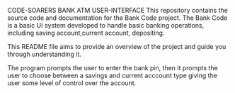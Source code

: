 CODE-SOARERS BANK ATM USER-INTERFACE
This repository contains the source code and documentation for the Bank Code project. The Bank Code is a basic UI system developed to handle basic banking operations, including saving account,current account, depositing.

This README file aims to provide an overview of the project and guide you through understanding it.

The program prompts the user to enter the bank pin, then it prompts the user to choose between a savings and current acccount type giving the user some level of control over the account.


